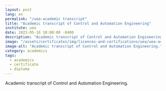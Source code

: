 ```yaml
---
layout: post
lang: en
permalink: "/uea-academic transcript"
title: "Academic transcript of Control and Automation Engineering"
institute: uea
date: 2023-05-16 18:00:00 -0400
description: "Academic transcript of Control and Automation Engineering."
image: "/assets/certificates/img/licences-and-certifications/uea/uea-academic transcript/front-pt.jpg"
image-alt: "Academic transcript of Control and Automation Engineering."
category: academics
tags:
  - academics
  - certificate
  - diploma
---
```


Academic transcript of Control and Automation Engineering.
